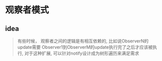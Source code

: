 观察者模式
========

## idea

> 有些时候， 观察者之间的逻辑是有相互依赖的, 比如说ObserverN的update需要
> Observer1到ObserverM的update执行完了之后才应该被执行, 对于这种扩展,
> 可以针对notify设计成为树形遍历来满足需求
